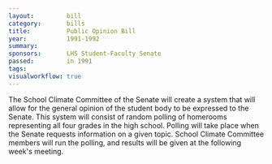 ```yaml
---  
layout:         bill
category:       bills
title:          Public Opinion Bill
year:           1991-1992
summary:        
sponsors:       LHS Student-Faculty Senate
passed:         in 1991
tags:           
visualworkflow: true
---
```


The School Climate Committee of the Senate will create a system that will allow for the general opinion of the student body to be expressed to the Senate. This system will consist of random polling of homerooms representing all four grades in the high school. Polling will take place when the Senate requests information on a given topic. School Climate Committee members will run the polling, and results will be given at the following week's meeting.